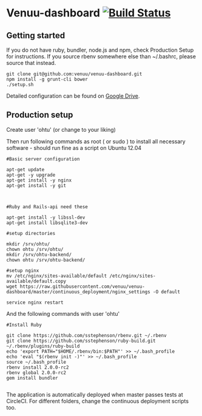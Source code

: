 # Venuu-dashboard [![Build Status](https://circleci.com/gh/venuu/venuu-dashboard.png?circle-token=c78cb6dacd86ddba01a411456ea2ab0bef6ce414)](https://circleci.com/gh/venuu/venuu-dashboard)

## Getting started

If you do not have ruby, bundler, node.js and npm, check Production Setup for instructions. If you source rbenv somewhere else than ~/.bashrc, please source that instead.

```
git clone git@github.com:venuu/venuu-dashboard.git
npm install -g grunt-cli bower 
./setup.sh

```

Detailed configuration can be found on [Google Drive](https://docs.google.com/document/d/1ptHqRnnKQh2z2oObZt5Df3rILxeJ84YM_uBMEtYwNeU).

## Production setup

Create user 'ohtu' (or change to your liking)

Then run following commands as root ( or sudo ) to install all necessary software - should run fine as a script on Ubuntu 12.04

```
#Basic server configuration

apt-get update
apt-get -y upgrade
apt-get install -y nginx
apt-get install -y git



#Ruby and Rails-api need these

apt-get install -y libssl-dev
apt-get install libsqlite3-dev

#setup directories
  
mkdir /srv/ohtu/
chown ohtu /srv/ohtu/
mkdir /srv/ohtu-backend/
chown ohtu /srv/ohtu-backend/

#setup nginx
mv /etc/nginx/sites-available/default /etc/nginx/sites-available/default.copy
wget https://raw.githubusercontent.com/venuu/venuu-dashboard/master/continuous_deployment/nginx_settings -O default

service nginx restart
```

And the following commands with user 'ohtu'

```
#Install Ruby

git clone https://github.com/sstephenson/rbenv.git ~/.rbenv
git clone https://github.com/sstephenson/ruby-build.git ~/.rbenv/plugins/ruby-build
echo 'export PATH="$HOME/.rbenv/bin:$PATH"' >> ~/.bash_profile
echo 'eval "$(rbenv init -)"' >> ~/.bash_profile
source ~/.bash_profile
rbenv install 2.0.0-rc2
rbenv global 2.0.0-rc2
gem install bundler


```

The application is automatically deployed when master passes tests at CircleCI.
For different folders, change the continuous deployment scripts too.




